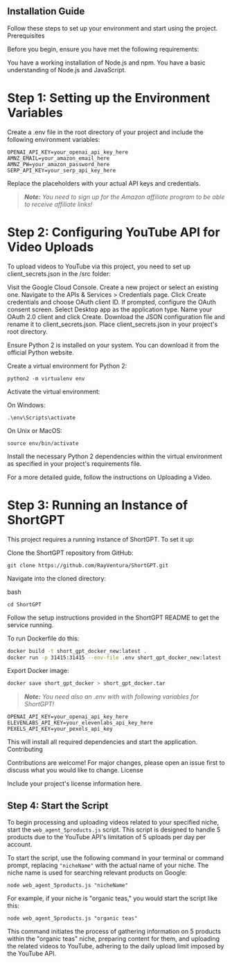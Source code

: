 ## Installation Guide

Follow these steps to set up your environment and start using the project.
Prerequisites

Before you begin, ensure you have met the following requirements:

You have a working installation of Node.js and npm.
You have a basic understanding of Node.js and JavaScript.

# Step 1: Setting up the Environment Variables

Create a .env file in the root directory of your project and include the following environment variables:
    
    OPENAI_API_KEY=your_openai_api_key_here
    AMNZ_EMAIL=your_amazon_email_here
    AMNZ_PW=your_amazon_password_here
    SERP_API_KEY=your_serp_api_key_here

Replace the placeholders with your actual API keys and credentials.

> ***Note:*** *You need to sign up for the Amazon affiliate program to be able to receive affiliate links!*

# Step 2: Configuring YouTube API for Video Uploads

To upload videos to YouTube via this project, you need to set up client_secrets.json in the /src folder:

Visit the Google Cloud Console.
Create a new project or select an existing one.
Navigate to the APIs & Services > Credentials page.
Click Create credentials and choose OAuth client ID.
If prompted, configure the OAuth consent screen.
Select Desktop app as the application type.
Name your OAuth 2.0 client and click Create.
Download the JSON configuration file and rename it to client_secrets.json.
Place client_secrets.json in your project's root directory.

Ensure Python 2 is installed on your system. You can download it from the official Python website.

Create a virtual environment for Python 2:

    python2 -m virtualenv env

Activate the virtual environment:

On Windows:

    .\env\Scripts\activate

On Unix or MacOS:

    source env/bin/activate

Install the necessary Python 2 dependencies within the virtual environment as specified in your project's requirements file.

For a more detailed guide, follow the instructions on Uploading a Video.
# Step 3: Running an Instance of ShortGPT

This project requires a running instance of ShortGPT. To set it up:

Clone the ShortGPT repository from GitHub:


    git clone https://github.com/RayVentura/ShortGPT.git

Navigate into the cloned directory:

bash

    cd ShortGPT

Follow the setup instructions provided in the ShortGPT README to get the service running.

To run Dockerfile do this:
```bash
docker build -t short_gpt_docker_new:latest .
docker run -p 31415:31415 --env-file .env short_gpt_docker_new:latest
```
Export Docker image:
```bash
docker save short_gpt_docker > short_gpt_docker.tar
```

> ***Note:*** *You need also an .env with with following variables for ShortGPT!*

    OPENAI_API_KEY=your_openai_api_key_here
    ELEVENLABS_API_KEY=your_elevenlabs_api_key_here
    PEXELS_API_KEY=your_pexels_api_key

This will install all required dependencies and start the application.
Contributing

Contributions are welcome! For major changes, please open an issue first to discuss what you would like to change.
License

Include your project's license information here.

## Step 4: Start the Script

To begin processing and uploading videos related to your specified niche, start the `web_agent_5products.js` script. This script is designed to handle 5 products due to the YouTube API's limitation of 5 uploads per day per account.

To start the script, use the following command in your terminal or command prompt, replacing `"nicheName"` with the actual name of your niche. The niche name is used for searching relevant products on Google:


    node web_agent_5products.js "nicheName"

For example, if your niche is "organic teas," you would start the script like this:

    node web_agent_5products.js "organic teas"

This command initiates the process of gathering information on 5 products within the "organic teas" niche, preparing content for them, and uploading the related videos to YouTube, adhering to the daily upload limit imposed by the YouTube API.

